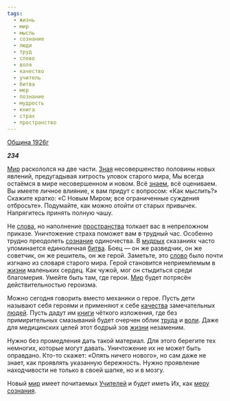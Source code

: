 ```yaml
---
tags:
  - жизнь
  - мир
  - мысль
  - сознание
  - люди
  - труд
  - слово
  - воля
  - качество
  - учитель
  - битва
  - мер
  - познание
  - мудрость
  - книга
  - страх
  - пространство
---
```

[Община 1926г](https://127.0.0.1:4002/agni/1926)

___234___

[Мир](../../../tags/#[мир](../../../tags/#мир)) раскололся на две части. [Зная](../../../tags/#познание) несовершенство половины новых явлений, предугадывая хитрость уловок старого мира, Мы всегда остаёмся в мире несовершенном и новом. Всё [знаем](../../../tags/#познание), всё оцениваем. Вы имеете личное влияние, к вам придут с вопросом: «Как мыслить?» Скажите кратко: «С Новым Миром; все ограниченные суждения отбросьте». Подумайте, как можно отойти от старых привычек. Напрягитесь принять полную чашу.   

Не [слова](../../../tags/#[слово](../../../tags/#слово)), но наполнение [пространства](../../../tags/#пространство) толкает вас в непреложном приказе. Уничтожение страха поможет вам в трудный час. Особенно трудно преодолеть [сознание](../../../tags/#сознание) одиночества. В [мудрых](../../../tags/#мудрость) сказаниях часто упоминается единоличная [битва](../../../tags/#битва). Боец — он же разведчик, он же советчик, он же решитель, он же герой. Заметьте, это [слово](../../../tags/#слово) было почти изгнано из словаря старого мира. Герой становится неприемлемым в [жизни](../../../tags/#жизнь) маленьких сердец. Как чужой, мог он стыдиться среди благомерия. Умейте быть там, где герои. [Мир](../../../tags/#[мир](../../../tags/#мир)) будет потрясён действительностью героизма.   

Можно сегодня говорить вместо механики о герое. Пусть дети называют себя героями и применяют к себе [качества](../../../tags/#качество) замечательных [людей](../../../tags/#люди). Пусть дадут им [книги](../../../tags/#книга) чёткого изложения, где без примирительных смазываний будет очерчен облик [труда](../../../tags/#труд) и [воли](../../../tags/#воля). Даже для медицинских целей этот бодрый зов [жизни](../../../tags/#жизнь) незаменим.   

Нужно без промедления дать такой материал. Для этого берегите тех немногих, которые могут давать. Уничтожение их не может быть оправдано. Кто-то скажет: «Опять ничего нового», но сам даже не знает, как проявлять указанную бережность. Нужно проявление находчивости не только в своей шапке, но и в мозгу.   

Новый [мир](../../../tags/#мир) имеет почитаемых [Учителей](../../../tags/#учитель) и будет иметь Их, как [меру](../../../tags/#мер) [сознания](../../../tags/#сознание).   

